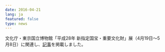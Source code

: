 ```yaml
---
date: 2016-04-21
lang: ja
featured: false
type: news
---
```

文化庁・東京国立博物館「平成28年 新指定国宝・重要文化財」展（4月19日～5月8日）に関連し、<a href=" http://www.u-tokyo.ac.jp/ja/news/topics/topics_z0206_00007.html " target="_blank">記事</a>を掲載しました。
